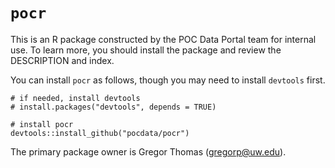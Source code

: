 `pocr`
====

This is an R package constructed by the POC Data Portal team for internal
use. To learn more, you should install the package and review the DESCRIPTION
and index.

You can install `pocr` as follows, though you may need to install 
`devtools` first.

```{r}
# if needed, install devtools 
# install.packages("devtools", depends = TRUE)

# install pocr
devtools::install_github("pocdata/pocr")
```

The primary package owner is Gregor Thomas (gregorp@uw.edu).